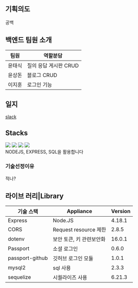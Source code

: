 ## 기획의도

공백

## 백엔드 팀원 소개

| 팀원   | 역할분담              |
| ------ | --------------------- |
| 윤태식 | 질의 응답 게시판 CRUD |
| 윤상돈 | 블로그 CRUD           |
| 이지훈 | 로그인 기능           |

## 일지

[slack](https://thunder-hovercraft-e46.notion.site/685453da9c304cadacd0b2bfedb4e563)

## Stacks

<div float: left; >
    <img src="https://img.shields.io/badge/NODE.JS-339933?style=flat&logo=node.js&logoColor=white">
    <img src="https://img.shields.io/badge/-EXPRESS-007ACC?style=flat&logo=EXPRESS&logoColor=white"/>
    <img src="https://img.shields.io/badge/MySQL-4479A1?style=flat&logo=MySQL&logoColor=white">
    <img src="https://img.shields.io/badge/Visual Studio Code-007ACC?style=flat&logo=Visual Studio Code&logoColor=white">
</div>
NODEJS, EXPRESS, SQL을 활용합니다

### 기술선정이유

적나?

## 라이브 러리|Library

| 기술 스택       | Appliance                | Version |
| --------------- | ------------------------ | ------- |
| Express         | Node.JS                  | 4.18.1  |
| CORS            | Request resource 제한    | 2.8.5   |
| dotenv          | 보안 토큰, 키 관련보안화 | 16.0.1  |
| Passport        | 소셜 로그인              | 0.6.0   |
| passport-github | 깃허브 로그인 모듈       | 1.0.1   |
| mysql2          | sql 사용                 | 2.3.3   |
| sequelize       | 시퀄라이즈 사용          | 6.21.3  |
